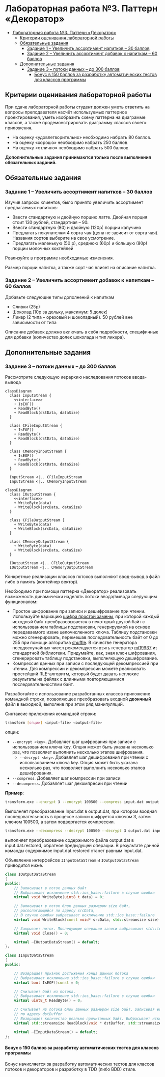﻿
# Лабораторная работа №3. Паттерн «Декоратор»

- [Лабораторная работа №3. Паттерн «Декоратор»](#лабораторная-работа-3-паттерн-декоратор)
  - [Критерии оценивания лабораторной работы](#критерии-оценивания-лабораторной-работы)
  - [Обязательные задания](#обязательные-задания)
    - [Задание 1 – Увеличить ассортимент напитков – 30 баллов](#задание-1--увеличить-ассортимент-напитков--30-баллов)
    - [Задание 2 – Увеличить ассортимент добавок к напиткам – 60 баллов](#задание-2--увеличить-ассортимент-добавок-к-напиткам--60-баллов)
  - [Дополнительные задания](#дополнительные-задания)
    - [Задание 3 – потоки данных – до 300 баллов](#задание-3--потоки-данных--до-300-баллов)
      - [Бонус в 150 баллов за разработку автоматических тестов для классов программы](#бонус-в-150-баллов-за-разработку-автоматических-тестов-для-классов-программы)

## Критерии оценивания лабораторной работы

При сдаче лабораторной работы студент должен уметь ответить на вопросы преподавателя насчёт используемых паттернов проектирования, уметь изобразить схему паттерна на диаграмме классов, а также продемонстрировать диаграмму классов своего приложения.

- На оценку «удовлетворительно» необходимо набрать 80 баллов.
- На оценку «хорошо» необходимо набрать 250 баллов.
- На оценку «отлично» необходимо набрать 500 баллов.

**Дополнительные задания принимаются только после выполнения обязательных заданий.**

## Обязательные задания

### Задание 1 – Увеличить ассортимент напитков – 30 баллов

Изучив запросы клиентов, было принято увеличить ассортимент предлагаемых напитков:

- Ввести стандартную и двойную порцию латте. Двойная порция стоит 130 рублей, стандартная – 90.
- Ввести стандартную (80) и двойную (120р) порции капучино
- Предлагать покупателям 4 сорта чая (цена не зависит от сорта чая). Названия сортов выберите на свое усмотрение.
- Предлагать маленькую (50 р), среднюю (60р) и большую (80р) порции молочных коктейлей

Реализуйте в программе необходимые изменения.

Размер порции напитка, а также сорт чая влияет на описание напитка.

### Задание 2 – Увеличить ассортимент добавок к напиткам – 60 баллов

Добавьте следующие типы дополнений к напиткам

- Сливки (25р)
- Шоколад (10р за дольку, максимум: 5 долек)
- Ликер (2 типа – ореховый и шоколадный). 50 рублей вне зависимости от типа

Описание добавок должно включать в себя подробности, специфичные для добавки (количество долек шоколада и тип ликера).

## Дополнительные задания

### Задание 3 – потоки данных – до 300 баллов

Рассмотрите следующую иерархию наследования потоков ввода-вывода

```mermaid
classDiagram
  class InputStream {
    <<interface>>
    + IsEOF()
    + ReadByte()
    + ReadBlock(dstData, dataSize)
  }

  class CFileInputStream {
    + IsEOF()
    + ReadByte()
    + ReadBlock(dstData, dataSize)
  }

  class CMemoryInputStream {
    + IsEOF()
    + ReadByte()
    + ReadBlock(dstData, dataSize)
  }

  InputStream <|.. CFileInputStream
  InputStream <|.. CMemoryInputStream
```

```mermaid
classDiagram
  class IOutputStream {
    <<interface>>
    + WriteByte(data)
    + WriteBlock(srcData, dataSize)
  }

  class CFileOutputStream {
    + WriteByte(data)
    + WriteBlock(srcData, dataSize)
  }

  class CMemoryOutputStream {
    + WriteByte(data)
    + WriteBlock(srcData, dataSize)
  }

  IOutputStream <|.. CFileOutputStream
  IOutputStream <|.. CMemoryOutputStream
```

Конкретные реализации классов потоков выполняют ввод-вывод в файл либо в память (контейнер вектор).

Необходимо при помощи паттерна «Декоратор» реализовать возможность динамически наделять потоки ввода/вывода следующим функционалом:

- Простое шифрование при записи и дешифрование при чтении. Используйте вариацию [шифра простой замены](https://ru.wikipedia.org/wiki/%D0%A8%D0%B8%D1%84%D1%80_%D0%BF%D1%80%D0%BE%D1%81%D1%82%D0%BE%D0%B9_%D0%B7%D0%B0%D0%BC%D0%B5%D0%BD%D1%8B), при которой каждый исходный байт преобразовывается в некоторый другой байт с использованием таблицы подстановки, генерируемой на основе передаваемого извне целочисленного ключа. Таблицу подстановки можно сгенерировать, перемешав  последовательность байт от 0 до 255 при помощи  алгоритма [shuffle](http://www.cplusplus.com/reference/algorithm/shuffle/). В качестве генератора псевдослучайных чисел рекомендуется взять генератор [mt19937](http://www.cplusplus.com/reference/random/mt19937/) из стандартной библиотеки. Придумайте, как, зная ключ шифрования, сгенерировать таблицу подстановки, выполняющую дешифрование.
- Компрессия данных при записи с последующей декомпрессией при чтении. Для компрессии и декомпрессии можете реализовать простейший RLE-алгоритм, который будет давать неплохие результаты на файлах с длинными повторяющимися последовательностями байт.

Разработайте с использование разработанных классов приложение командной строки, позволяющее преобразовать входной **двоичный** файл в выходной, выполнив при этом ряд манипуляций.

Синтаксис приложения командной строки:

```sh
transform [опции] <input-file> <output-file>
```

опции:

- `--encrypt <key>`. Добавляет шаг шифрования при записи с использованием ключа key. Опция может быть указана несколько раз, что позволяет выполнить несколько этапов шифрования.
  - `--decrypt <key>`. Добавляет шаг дешифрования при чтении с использованием ключа key. Опция может быть указана несколько раз, что позволяет выполнить несколько этапов дешифрования.
- `--compress`. Добавляет шаг компрессии при записи
- `--decompress`. Добавляет шаг декомпресии при чтении

**Пример**:

```sh
transform.exe --encrypt 3 --encrypt 100500 --compress input.dat output.dat
```

Выполняет преобразование Input.dat в output.dat, при котором входная последовательность в процессе записи шифруется ключом 3, затем ключом 100500, а затем подвергается компрессии.

```sh
transform.exe --decompress --decrypt 100500 --decrypt 3 output.dat input.dat.restored
```

выполняет преобразование содержимого файла output.dat в input.dat.restored, обратное предыдущей операции. В результате данной команды содержимое input.dat.restored  станет равным input.dat.

Объявление интерфейсов `IInputDataStream` и `IOutputDataStream` приводится ниже.

```cpp
class IOutputDataStream
{
public:
    // Записывает в поток данных байт
    // Выбрасывает исключение std::ios_base::failure в случае ошибки
    virtual void WriteByte(uint8_t data) = 0;

    // Записывает в поток блок данных размером size байт, 
    // располагающийся по адресу srcData,
    // В случае ошибки выбрасывает исключение std::ios_base::failure
    virtual void WriteBlock(const void* srcData, std::streamsize size) = 0;

    // Закрывает поток. Последующие операции записи выбрасывают std::logic_error
    virtual void Close() = 0;

    virtual ~IOutputDataStream() = default;
};

class IInputDataStream
{
public:

    // Возвращает признак достижения конца данных потока
    // Выбрасывает исключение std::ios_base::failure в случае ошибки
    virtual bool IsEOF()const = 0;

    // Считывает байт из потока. 
    // Выбрасывает исключение std::ios_base::failure в случае ошибки
    virtual uint8_t ReadByte() = 0;

    // Считывает из потока блок данных размером size байт, записывая его в память
    // по адресу dstBuffer
    // Возвращает количество реально прочитанных байт. Выбрасывает исключение в случае ошибки
    virtual std::streamsize ReadBlock(void * dstBuffer, std::streamsize size) = 0;

    virtual ~IInputDataStream() = default;
};
```

#### Бонус в 150 баллов за разработку автоматических тестов для классов программы

Бонус начисляется за разработку автоматических тестов для классов потоков и декораторов и разработку в TDD (либо BDD) стиле.
